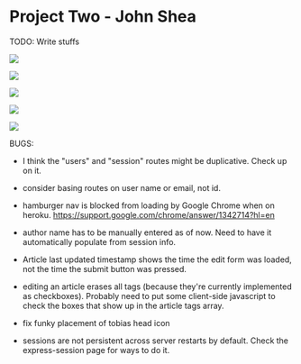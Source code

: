 # Project Two - John Shea

TODO: Write stuffs

![](http://cl.ly/image/002g3N1n3I2z/wiki_db_wireframe.jpg)

![](http://cl.ly/image/2A3Z350g2Y1K/wiki_routes_wireframe_1.jpg)

![](http://cl.ly/image/1f222N1J2c1G/wiki_routes_wireframe_2.jpg)

![](http://cl.ly/image/1t0O0e1t1f0G/wiki_views_wireframe_1.jpg)

![](http://cl.ly/image/2W0m0X381U3o/wiki_views_wireframe_2.jpg)

BUGS:
* I think the "users" and "session" routes might be duplicative. Check up on it.

* consider basing routes on user name or email, not id.

* hamburger nav is blocked from loading by Google Chrome when on heroku. https://support.google.com/chrome/answer/1342714?hl=en

* author name has to be manually entered as of now. Need to have it automatically populate from session info.

* Article last updated timestamp shows the time the edit form was loaded, not
the time the submit button was pressed.

* editing an article erases all tags (because they're currently implemented as checkboxes). Probably need to put some client-side javascript to check the boxes that show up in the article tags array.

* fix funky placement of tobias head icon

* sessions are not persistent across server restarts by default. Check the express-session page for ways to do it. 
